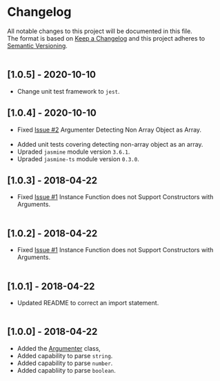 # Changelog
All notable changes to this project will be documented in this file.<br/>
The format is based on [Keep a Changelog](http://keepachangelog.com/en/1.0.0/)
and this project adheres to [Semantic Versioning](http://semver.org/spec/v2.0.0.html).<br/><br/>

## [1.0.5] - 2020-10-10
* Change unit test framework to `jest`.

## [1.0.4] - 2020-10-10
* Fixed [Issue #2](https://github.com/joejukan/argumenter/issues/2) Argumenter Detecting Non Array Object as Array.<br/><br/>
* Added unit tests covering detecting non-array object as an array.
* Upraded `jasmine` module version `3.6.1`.
* Upraded `jasmine-ts` module version `0.3.0`.

## [1.0.3] - 2018-04-22
* Fixed [Issue #1](https://github.com/joejukan/argumenter/issues/1) Instance Function does not Support Constructors with Arguments.<br/><br/>

## [1.0.2] - 2018-04-22
* Fixed [Issue #1](https://github.com/joejukan/argumenter/issues/1) Instance Function does not Support Constructors with Arguments.<br/><br/>

## [1.0.1] - 2018-04-22
* Updated README to correct an import statement. <br/><br/>

## [1.0.0] - 2018-04-22
* Added the [Argumenter](https://github.com/joejukan/argumenter/blob/master/src/argumenter.ts) class,
* Added capability to parse `string`.
* Added capability to parse `number`.
* Added capabliity to parse `boolean`.
